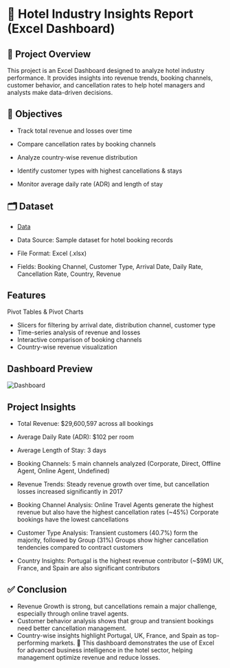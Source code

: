 # 🏨 Hotel Industry Insights Report (Excel Dashboard)

## 📌 Project Overview

This project is an Excel Dashboard designed to analyze hotel industry performance.
It provides insights into revenue trends, booking channels, customer behavior, and cancellation rates to help hotel managers and analysts make data-driven decisions.

## 🎯 Objectives

- Track total revenue and losses over time

- Compare cancellation rates by booking channels

- Analyze country-wise revenue distribution

- Identify customer types with highest cancellations & stays

- Monitor average daily rate (ADR) and length of stay

## 🗂️ Dataset
- <a href="https://github.com/Mahmudulazad/hotel-industry-insights-excel/blob/main/Hotel%20Management%20Booking%20Data%20-%20No%20Analysis.xlsx">Data</a>

- Data Source: Sample dataset for hotel booking records
- File Format: Excel (.xlsx)
- Fields: Booking Channel, Customer Type, Arrival Date, Daily Rate, Cancellation Rate, Country, Revenue

## Features

Pivot Tables & Pivot Charts
- Slicers for filtering by arrival date, distribution channel, customer type
- Time-series analysis of revenue and losses
- Interactive comparison of booking channels
- Country-wise revenue visualization

## Dashboard Preview
![Dashboard]("https://github.com/Mahmudulazad/hotel-industry-insights-excel/blob/main/hoteldata.jpg")
## Project Insights

- Total Revenue: $29,600,597 across all bookings

- Average Daily Rate (ADR): $102 per room

- Average Length of Stay: 3 days

- Booking Channels: 5 main channels analyzed (Corporate, Direct, Offline Agent, Online Agent, Undefined)

- Revenue Trends:
Steady revenue growth over time, but cancellation losses increased significantly in 2017

- Booking Channel Analysis:
Online Travel Agents generate the highest revenue but also have the highest cancellation rates (~45%)
Corporate bookings have the lowest cancellations

- Customer Type Analysis:
Transient customers (40.7%) form the majority, followed by Group (31%)
Groups show higher cancellation tendencies compared to contract customers

- Country Insights:
Portugal is the highest revenue contributor (~$9M)
UK, France, and Spain are also significant contributors

## ✅ Conclusion
- Revenue Growth is strong, but cancellations remain a major challenge, especially through online travel agents.
- Customer behavior analysis shows that group and transient bookings need better cancellation management.
- Country-wise insights highlight Portugal, UK, France, and Spain as top-performing markets.
  📌 This dashboard demonstrates the use of Excel for advanced business intelligence in the hotel sector, helping management optimize revenue and reduce losses.
